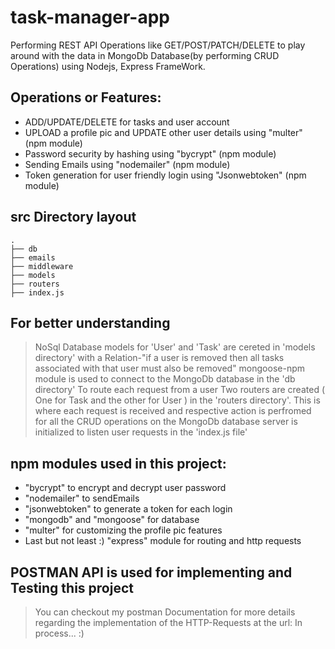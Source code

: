 # task-manager-app
Performing REST API Operations like GET/POST/PATCH/DELETE to play around with the data in MongoDb Database(by performing CRUD Operations) using Nodejs, Express FrameWork.

## Operations or Features:
- ADD/UPDATE/DELETE for tasks and user account
- UPLOAD a profile pic and UPDATE other user details  using "multer"       (npm module)
- Password security by hashing                        using "bycrypt"      (npm module)
- Sending Emails                                      using "nodemailer"   (npm module)
- Token generation for user friendly login            using "Jsonwebtoken" (npm module)

## src Directory layout
    .
    ├── db
    ├── emails
    ├── middleware
    ├── models
    ├── routers
    ├── index.js

## For better understanding
> NoSql Database models for 'User' and 'Task' are cereted in 'models directory' with a Relation-"if a user is removed then all tasks associated with that user must also be removed"
> mongoose-npm module is used to connect to the MongoDb database in the 'db directory'
> To route each request from a user Two routers are created ( One for Task and the other for User ) in the 'routers directory'. This is where each request is received and respective action is perfromed for all the CRUD operations on the MongoDb database
> server is initialized to listen user requests in the 'index.js file'

## npm modules used in this project:
- "bycrypt" to encrypt and decrypt user password
- "nodemailer" to sendEmails
- "jsonwebtoken" to generate a token for each login
- "mongodb" and "mongoose" for database
- "multer" for customizing the profile pic features
- Last but not least :) "express" module for routing and http requests

## POSTMAN API is used for implementing and Testing this project
> You can checkout my postman Documentation for more details regarding the implementation of the HTTP-Requests at the url: In process...  :)
